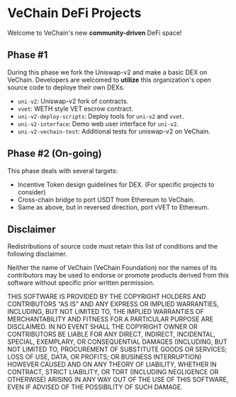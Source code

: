 # VeChain DeFi Projects

Welcome to VeChain's new **community-driven** DeFi space!

## Phase #1

During this phase we fork the Uniswap-v2 and make a basic DEX on VeChain.
Developers are welcomed to **utilize** this organization's open source code to deploye their own DEXs.

- `uni-v2`: Uniswap-v2 fork of contracts.
- `vvet`: WETH style VET escrow contract.
- `uni-v2-deploy-scripts`: Deploy tools for `uni-v2` and `vvet`.
- `uni-v2-interface`: Demo web user interface for `uni-v2`.
- `uni-v2-vechain-test`: Additional tests for uniswap-v2 on VeChain.

## Phase #2 (On-going)

This phase deals with several targets:

- Incentive Token design guidelines for DEX. (For specific projects to consider)
- Cross-chain bridge to port USDT from Ethereum to VeChain.
- Same as above, but in reversed direction, port vVET to Ethereum.

## Disclaimer
Redistributions of source code must retain this list of conditions and the following disclaimer.

Neither the name of VeChain (VeChain Foundation) nor the names of its contributors may be used to endorse or promote products derived from this software without specific prior written permission.

THIS SOFTWARE IS PROVIDED BY THE COPYRIGHT HOLDERS AND CONTRIBUTORS “AS IS” AND ANY EXPRESS OR IMPLIED WARRANTIES, INCLUDING, BUT NOT LIMITED TO, THE IMPLIED WARRANTIES OF MERCHANTABILITY AND FITNESS FOR A PARTICULAR PURPOSE ARE DISCLAIMED. IN NO EVENT SHALL THE COPYRIGHT OWNER OR CONTRIBUTORS BE LIABLE FOR ANY DIRECT, INDIRECT, INCIDENTAL, SPECIAL, EXEMPLARY, OR CONSEQUENTIAL DAMAGES (INCLUDING, BUT NOT LIMITED TO, PROCUREMENT OF SUBSTITUTE GOODS OR SERVICES; LOSS OF USE, DATA, OR PROFITS; OR BUSINESS INTERRUPTION) HOWEVER CAUSED AND ON ANY THEORY OF LIABILITY, WHETHER IN CONTRACT, STRICT LIABILITY, OR TORT (INCLUDING NEGLIGENCE OR OTHERWISE) ARISING IN ANY WAY OUT OF THE USE OF THIS SOFTWARE, EVEN IF ADVISED OF THE POSSIBILITY OF SUCH DAMAGE.
